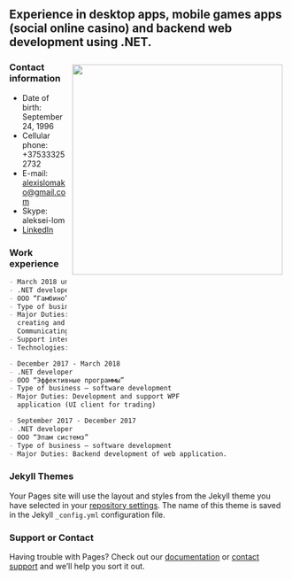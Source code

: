 ## Experience in desktop apps, mobile games apps (social online casino) and backend web development using .NET.

<img src="https://user-images.githubusercontent.com/14113859/63166133-27cca200-c036-11e9-8896-dc441bce7f27.jpg" align="right" width="380" hspace="10" vspace="10">

### Contact information

- Date of birth: September 24, 1996
- Cellular phone: +375333252732
- E-mail: alexislomako@gmail.com
- Skype: aleksei-lom
- [LinkedIn](https://www.linkedin.com/in/aliaksei-lamaka/)

### Work experience

```markdown
- March 2018 until now
- .NET developer
- OOO “Гамбино”
- Type of business – game development
- Major Duties: Implementing new features,
  creating and adding new slots, bug fixing.
  Communicating with integration and server teams
- Support internal desktop tools.
- Technologies: .NET, Win Forms, WPF, Xamarin
```

```markdown
- December 2017 - March 2018
- .NET developer
- ООО “Эффективные программы”
- Type of business – software development
- Major Duties: Development and support WPF
  application (UI client for trading)
```

```markdown
- September 2017 - December 2017
- .NET developer
- ООО “Эпам системз”
- Type of business – software development
- Major Duties: Backend development of web application.
```

### Jekyll Themes

Your Pages site will use the layout and styles from the Jekyll theme you have selected in your [repository settings](https://github.com/alexislom/alexislom.github.io/settings). The name of this theme is saved in the Jekyll `_config.yml` configuration file.

### Support or Contact

Having trouble with Pages? Check out our [documentation](https://help.github.com/categories/github-pages-basics/) or [contact support](https://github.com/contact) and we’ll help you sort it out.

